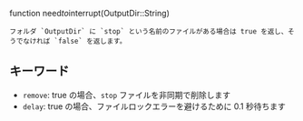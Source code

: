 function need*to*interrupt(OutputDir::String)

```
フォルダ `OutputDir` に `stop` という名前のファイルがある場合は true を返し、そうでなければ `false` を返します。
```

## キーワード

  * `remove`: true の場合、`stop` ファイルを非同期で削除します
  * `delay`: true の場合、ファイルロックエラーを避けるために 0.1 秒待ちます
